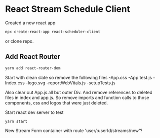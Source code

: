 # React Stream Schedule Client

Created a new react app

```bash
npx create-react-app react-scheduler-client
```

or clone repo.

## Add React Router
```bash
yarn add react-router-dom
```

Start with clean slate so remove the following files
-App.css
-App.test.js
-Index.css
-logo.svg
-reportWebVitals.js
-setupTests.js

Also clear out App.js all but outer Div. And remove references to deleted files in index and app.js. So remove imports and function calls to those components, css and logos that were just deleted.

Start react dev server to test

```bash
yarn start
```

New Stream Form container with route 'user/:userId/streams/new'?

